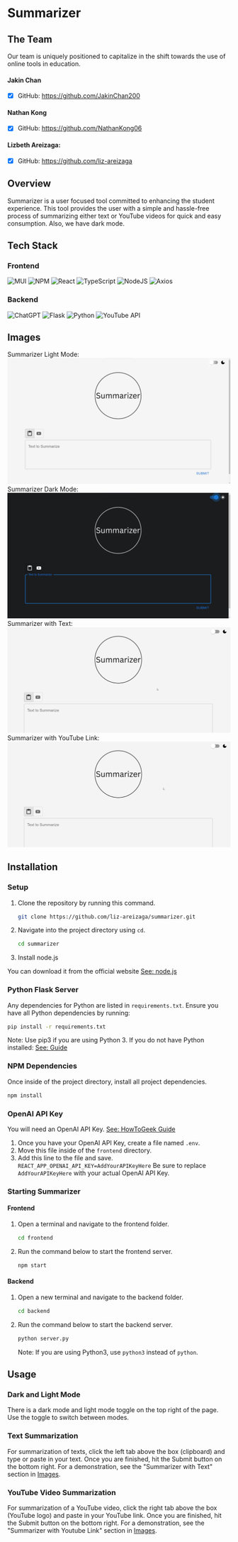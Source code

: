 # Summarizer

## The Team
Our team is uniquely positioned to capitalize in the shift towards the use of online tools in education.

#### Jakin Chan 
- [x] GitHub: https://github.com/JakinChan200

#### Nathan Kong
- [x] GitHub: https://github.com/NathanKong06

#### Lizbeth Areizaga:
- [x] GitHub: https://github.com/liz-areizaga


## Overview
Summarizer is a user focused tool committed to enhancing the student experience. This tool provides the user with a simple and hassle-free process of summarizing either text or YouTube videos for quick and easy consumption. Also, we have dark mode.

## Tech Stack
### Frontend
![MUI](https://img.shields.io/badge/MUI-%230081CB.svg?style=for-the-badge&logo=mui&logoColor=white)
![NPM](https://img.shields.io/badge/NPM-%23CB3837.svg?style=for-the-badge&logo=npm&logoColor=white)
![React](https://img.shields.io/badge/react-%2320232a.svg?style=for-the-badge&logo=react&logoColor=%2361DAFB)
![TypeScript](https://img.shields.io/badge/typescript-%23007ACC.svg?style=for-the-badge&logo=typescript&logoColor=white)
![NodeJS](https://img.shields.io/badge/node.js-6DA55F?style=for-the-badge&logo=node.js&logoColor=white)
![Axios](https://img.shields.io/badge/Axios-5A29E4.svg?style=for-the-badge&logo=Axios&logoColor=white)

### Backend
![ChatGPT](https://img.shields.io/badge/chatGPT-74aa9c?style=for-the-badge&logo=openai&logoColor=white)
![Flask](https://img.shields.io/badge/flask-%23000.svg?style=for-the-badge&logo=flask&logoColor=white)
![Python](https://img.shields.io/badge/python-3670A0?style=for-the-badge&logo=python&logoColor=ffdd54)
![YouTube API](https://img.shields.io/badge/YouTube%20API-FF0000?style=for-the-badge&logo=youtube&logoColor=white)

## Images
Summarizer Light Mode:
![Summarizer Front Page Light Mode](images/SummarizerFrontPage.png)
Summarizer Dark Mode:
![Summarizer Front Page Dark Mode](images/SummarizerFrontPageDarkMode.png)
Summarizer with Text:
![Summarizer Front Page Text](images/SummarizerDemoTextPaste.gif)
Summarizer with YouTube Link:
![Summarizer Front Page YouTube Link](images/SummarizerDemoYoutubeLink.gif)

## Installation
### Setup
1. Clone the repository by running this command.
    ```bash
    git clone https://github.com/liz-areizaga/summarizer.git
    ```
2. Navigate into the project directory using `cd`.
    ```bash
    cd summarizer
    ```
3. Install node.js

You can download it from the official website [See: node.js](https://nodejs.org/en)
### Python Flask Server
Any dependencies for Python are listed in `requirements.txt`. Ensure you have all Python dependencies by running:
```bash
pip install -r requirements.txt
```
Note: Use pip3 if you are using Python 3. If you do not have Python installed: [See: Guide](https://wiki.python.org/moin/BeginnersGuide/Download)
### NPM Dependencies
Once inside of the project directory, install all project dependencies.
```bash
npm install
```
### OpenAI API Key
You will need an OpenAI API Key. [See: HowToGeek Guide](https://www.howtogeek.com/885918/how-to-get-an-openai-api-key/) <br>
1. Once you have your OpenAI API Key, create a file named ```.env```. 
2. Move this file inside of the ```frontend``` directory. 
3. Add this line to the file and save. ```REACT_APP_OPENAI_API_KEY=AddYourAPIKeyHere```
Be sure to replace ```AddYourAPIKeyHere``` with your actual OpenAI API Key.

### Starting Summarizer
<!-- Start backend and frontend server -->
#### Frontend
1. Open a terminal and navigate to the frontend folder.
    ```bash
    cd frontend
    ```
2. Run the command below to start the frontend server.
    ```bash
    npm start
    ```
#### Backend
1. Open a new terminal and navigate to the backend folder.
    ```bash
    cd backend
    ```
2. Run the command below to start the backend server.
    ```bash
    python server.py
    ```
    Note: If you are using Python3, use ```python3``` instead of ```python```.

## Usage
### Dark and Light Mode
There is a dark mode and light mode toggle on the top right of the page. Use the toggle to switch between modes. 

### Text Summarization
For summarization of texts, click the left tab above the box (clipboard) and type or paste in your text. Once you are finished, hit the Submit button on the bottom right. For a demonstration, see the "Summarizer with Text" section in [Images](#images).

### YouTube Video Summarization
For summarization of a YouTube video, click the right tab above the box (YouTube logo) and paste in your YouTube link. Once you are finished, hit the Submit button on the bottom right. For a demonstration, see the "Summarizer with Youtube Link" section in [Images](#images).